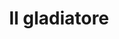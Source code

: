 ---
layout: post
title: Il gladiatore
director: Ridley Scott
year: 2000
cover: https://images.mubicdn.net/images/film/1891/cache-90893-1546574418/image-w1280.jpg
imdb_id: tt0172495
---